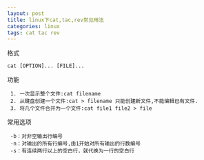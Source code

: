 ```yaml
---
layout: post
title: linux下cat,tac,rev常见用法
categories: linux 
tags: cat tac rev
---
```


格式
```
cat [OPTION]... [FILE]...
```

功能
```
 1. 一次显示整个文件:cat filename
 2. 从键盘创建一个文件:cat > filename 只能创建新文件,不能编辑已有文件.
 3. 将几个文件合并为一个文件:cat file1 file2 > file
```

常用选项
```
 -b：对非空输出行编号
 -n：对输出的所有行编号,由1开始对所有输出的行数编号
 -s：有连续两行以上的空白行，就代换为一行的空白行
```